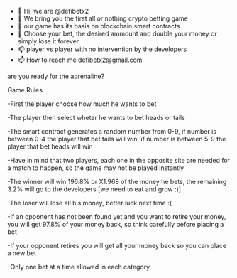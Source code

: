 - 👋 Hi, we are @defibetx2
- 👀 We bring you the first all or nothing crypto betting game
- 🌱 our game has its basis on blockchain smart contracts
- 👀 Choose your bet, the desired ammount and double your money or simply lose it forever
- 📫 player vs player with no intervention by the developers
- 📫 How to reach me defibetx2@gmail.com

are you ready for the adrenaline?

Game Rules

-First the player choose how much he wants to bet

-The player then select wheter he wants to bet heads or tails

-The smart contract generates a random number from 0-9, if number is between 0-4 the player that bet tails will win, if number is between 5-9 the player that bet heads will win

-Have in mind that two players, each one in the opposite site are needed for a match to happen, so the game may not be played instantly

-The winner will win 196.8% or X1.968 of the money he bets, the remaining 3.2% will go to the developers  [we need to eat and grow :)]

-The loser will lose all his money, better luck next time :(

-If an opponent has not been found yet and you want to retire your money, you will get 97.8% of your money back, so think carefully before placing a bet

-If your opponent retires you will get all your money back so you can place a new bet

-Only one bet at a time allowed in each category

<!---
defibetx2/defibetx2 is a ✨ special ✨ repository because its `README.md` (this file) appears on your GitHub profile.
You can click the Preview link to take a look at your changes.
--->
